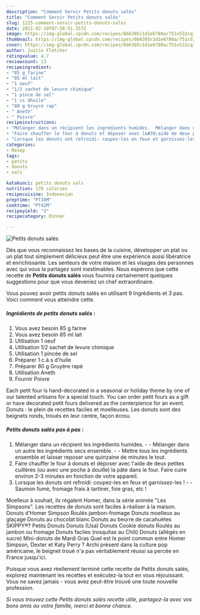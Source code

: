 ```yaml
---
description: "Comment Servir Petits donuts salés"
title: "Comment Servir Petits donuts salés"
slug: 1225-comment-servir-petits-donuts-sales
date: 2021-02-10T07:58:51.357Z
image: https://img-global.cpcdn.com/recipes/6b6305c1d1e6780a/751x532cq70/petits-donuts-sales-photo-principale-de-la-recette.jpg
thumbnail: https://img-global.cpcdn.com/recipes/6b6305c1d1e6780a/751x532cq70/petits-donuts-sales-photo-principale-de-la-recette.jpg
cover: https://img-global.cpcdn.com/recipes/6b6305c1d1e6780a/751x532cq70/petits-donuts-sales-photo-principale-de-la-recette.jpg
author: Justin Fletcher
ratingvalue: 4.7
reviewcount: 13
recipeingredient:
- "85 g farine"
- "85 ml lait"
- "1 oeuf"
- "1/2 sachet de levure chimique"
- "1 pince de sel"
- "1 cs dhuile"
- "80 g Gruyre rap"
- " Aneth"
- " Poivre"
recipeinstructions:
- "Mélanger dans un récipient les ingrédients humides.  Mélanger dans un autre les ingrédients secs ensemble.  Mettre tous les ingrédients ensemble et laisser reposer une quinzaine de minutes le tout."
- "Faire chauffer le four à donuts et déposer avec l&#39;aide de deux petites cuillères (ou avec une poche à douille) la pâte dans le four. Faire cuire environ 2-3 minutes en fonction de votre appareil."
- "Lorsque les donuts ont refroidi: coupez-les en feux et garnissez-les !  Saumon fumé, fromage frais à tartiner, foie gras, etc !"
categories:
- Resep
tags:
- petits
- donuts
- sals

katakunci: petits donuts sals 
nutrition: 176 calories
recipecuisine: Indonesian
preptime: "PT16M"
cooktime: "PT42M"
recipeyield: "3"
recipecategory: Dinner

---
```



![Petits donuts salés](https://img-global.cpcdn.com/recipes/6b6305c1d1e6780a/751x532cq70/petits-donuts-sales-photo-principale-de-la-recette.jpg)

Dès que vous reconnaissez les bases de la cuisine, développer un plat ou un plat tout simplement délicieux peut être une expérience aussi libératrice et enrichissante. Les senteurs de votre maison et les visages des personnes avec qui vous la partagez sont inestimables. Nous espérons que cette recette de <strong> Petits donuts salés </strong> vous fournira certainement quelques suggestions pour que vous deveniez un chef extraordinaire.

<!--inarticleads1-->

Vous pouvez avoir petits donuts salés en utilisant 9 Ingrédients et 3 pas. Voici comment vous atteindre cette.

##### Ingrédients de petits donuts salés :

1. Vous avez besoin 85 g farine
1. Vous avez besoin 85 ml lait
1. Utilisation 1 oeuf
1. Utilisation 1/2 sachet de levure chimique
1. Utilisation 1 pincée de sel
1. Préparer 1 c.à.s d&#39;huile
1. Préparer 80 g Gruyère rapé
1. Utilisation  Aneth
1. Fournir  Poivre


Each petit four is hand-decorated in a seasonal or holiday theme by one of our talented artisans for a special touch. You can order petit fours as a gift or have decorated petit fours delivered as the centerpience for an event. Donuts : le plein de recettes faciles et moelleuses. Les donuts sont des beignets ronds, troués en leur centre, façon écrou. 

<!--inarticleads2-->

##### Petits donuts salés pas à pas :

1. Mélanger dans un récipient les ingrédients humides. -  - Mélanger dans un autre les ingrédients secs ensemble. -  - Mettre tous les ingrédients ensemble et laisser reposer une quinzaine de minutes le tout.
1. Faire chauffer le four à donuts et déposer avec l&#39;aide de deux petites cuillères (ou avec une poche à douille) la pâte dans le four. Faire cuire environ 2-3 minutes en fonction de votre appareil.
1. Lorsque les donuts ont refroidi: coupez-les en feux et garnissez-les ! -  - Saumon fumé, fromage frais à tartiner, foie gras, etc !


Moelleux à souhait, ils régalent Homer, dans la série animée &#34;Les Simpsons&#34;. Les recettes de donuts sont faciles à réaliser à la maison. Donuts d&#39;Homer Simpson Roulés jambon-fromage Donuts moelleux au glaçage Donuts au chocolat blanc Donuts au beurre de cacahuètes SKIPPY®? Petits Donuts Donuts (Usa) Donuts Cookie donuts Roulés au jambon ou fromage Donuts faciles (rosquitas au Chili) Donuts (allégés en sucre) Mini-donuts de Mardi Gras Quel est le point commun entre Homer Simpson, Dexter et Katy Perry ? Archi présent dans la culture pop américaine, le beignet troué n&#39;a pas véritablement réussi sa percée en France jusqu&#39;ici. 

<!--inarticleads1-->

<p>
Puisque vous avez réellement terminé cette recette de Petits donuts salés, explorez maintenant les recettes et exécutez-la tout en vous réjouissant. Vous ne savez jamais - vous avez peut-être trouvé une toute nouvelle profession.
</p>

<p>
<i>Si vous trouvez cette Petits donuts salés recette utile, partagez-la avec vos bons amis ou votre famille, merci et bonne chance.</i>
</p>

